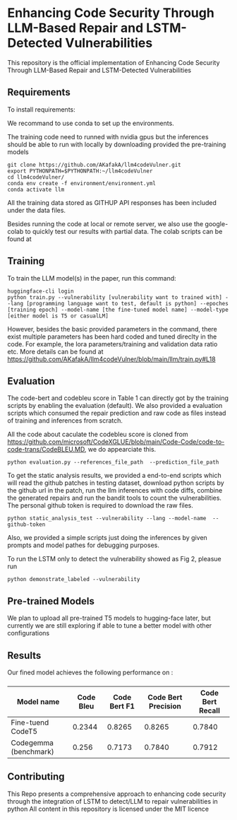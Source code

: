 
# Enhancing Code Security Through LLM-Based Repair and LSTM-Detected Vulnerabilities

This repository is the official implementation of Enhancing Code Security Through LLM-Based Repair and LSTM-Detected Vulnerabilities

## Requirements

To install requirements:

We recommand to use conda to set up the environments. 

The training code need to runned with nvidia gpus but the inferences should be able to run with locally by downloading provided the pre-training models

```setup
git clone https://github.com/AKafakA/llm4codeVulner.git
export PYTHONPATH=$PYTHONPATH:~/llm4codeVulner
cd llm4codeVulner/
conda env create -f environment/environment.yml
conda activate llm
```
All the training data stored as GITHUP API responses has been included under the data files.

Besides running the code at local or remote server, we also use the google-colab to quickly test our results with partial data. The colab scripts can be found at 

## Training

To train the LLM model(s) in the paper, run this command:

```train
huggingface-cli login
python train.py --vulnerability [vulnerability want to trained with] --lang [programming language want to test, default is python] --epoches [training epoch] --model-name [the fine-tuned model name] --model-type [either model is T5 or casualLM]
```
However, besides the basic provided parameters in the command, there exist multiple parameters has been hard coded and tuned direclty in the code. 
For example, the lora parameters/training and validation data ratio etc. More details can be found at https://github.com/AKafakA/llm4codeVulner/blob/main/llm/train.py#L18


## Evaluation
The code-bert and codebleu score in Table 1 can directly got by the training scripts by enabling the evaluation (default).
We also provided a evaluation scripts which consumed the repair prediction and raw code as files instead of training and inferences from scratch.

All the code about caculate the codebleu score is cloned from https://github.com/microsoft/CodeXGLUE/blob/main/Code-Code/code-to-code-trans/CodeBLEU.MD, we do appearciate this. 

```eval
python evaluation.py --references_file_path  --prediction_file_path
```

To get the static analysis results, we provided a end-to-end scripts which will read the github patches in testing dataset, download python scripts by the github url in the patch, run the llm inferences with code diffs, combine the generated repairs and run the bandit tools to count the vulnerabilities.
The personal github token is required to download the raw files. 

```static analysis
python static_analysis_test --vulnerability --lang --model-name  --github-token
```
Also, we provided a simple scripts just doing the inferences by given prompts and model pathes for debugging purposes.

To run the LSTM only to detect the vulnerability showed as Fig 2, pleasue run 
```LSTM 
python demonstrate_labeled --vulnerability
```

## Pre-trained Models
We plan to upload all pre-trained T5 models to hugging-face later, but currently we are still exploring if able to tune a better model with other configurations

## Results

Our fined model achieves the following performance on :

### 

|   Model name         |   Code Bleu     |  Code Bert F1  | Code Bert Precision  | Code Bert Recall  | 
| ---------------------|---------------- | -------------- |--------------------  | ------------------|
| Fine-tuend CodeT5    |     0.2344      |    0.8265      |         0.8265       |      0.7840       |
| Codegemma (benchmark)|     0.256       |    0.7173      |         0.7840       |      0.7912       |


## Contributing

This Repo presents a comprehensive approach to enhancing code security through the integration of LSTM to detect/LLM to repair vulnerabilities in python
All content in this repository is licensed under the MIT licence
